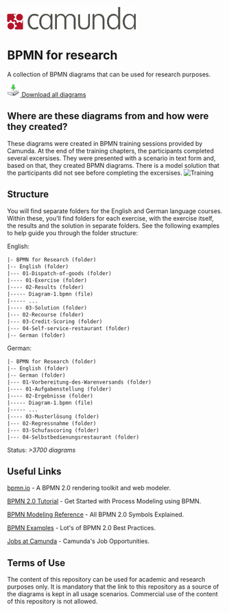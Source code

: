 <a href="http://camunda.org">
  <img src="/content/img/camunda_logo.png"  style="width:300px;height:53px;border:0;" />
</a>

# BPMN for research
A collection of BPMN diagrams that can be used for research purposes.

<a href="https://github.com/camunda/bpmn-for-research/archive/master.zip">
 <img src="/content/img/download.png" style="width:30px;height:30px;border:0;" /> 
 Download all diagrams
</a>

## Where are these diagrams from and how were they created?
These diagrams were created in BPMN training sessions provided by Camunda. At the end of the training chapters, the participants completed several excersises. They were presented with a scenario in text form and, based on that, they created BPMN diagrams. There is a model solution that the participants did not see before completing the excersises.
![Training](https://github.com/camunda/bpmn-for-research/blob/master/content/img/training-process.png)


## Structure
You will find separate folders for the English and German language courses. Within these, you'll find folders for each exercise, with the exercise itself, the results and the solution in separate folders. See the following examples to help guide you through the folder structure:


English:
```
|- BPMN for Research (folder)
|-- English (folder)
|--- 01-Dispatch-of-goods (folder)
|---- 01-Exercise (folder)
|---- 02-Results (folder)
|----- Diagram-1.bpmn (file)
|----- ...
|---- 03-Solution (folder)
|--- 02-Recourse (folder)
|--- 03-Credit-Scoring (folder)
|--- 04-Self-service-restaurant (folder)
|-- German (folder)
```

German:
```
|- BPMN for Research (folder)
|-- English (folder)
|-- German (folder)
|--- 01-Vorbereitung-des-Warenversands (folder)
|---- 01-Aufgabenstellung (folder)
|---- 02-Ergebnisse (folder)
|----- Diagram-1.bpmn (file)
|----- ...
|---- 03-Musterlösung (folder)
|--- 02-Regressnahme (folder)
|--- 03-Schufascoring (folder)
|--- 04-Selbstbedienungsrestaurant (folder)
```

Status: *>3700 diagrams*

## Useful Links
[bpmn.io](http://bpmn.io) - A BPMN 2.0 rendering toolkit and web modeler.

[BPMN 2.0 Tutorial](https://camunda.org/bpmn/tutorial/) - Get Started with Process Modeling using BPMN.

[BPMN Modeling Reference](https://camunda.org/bpmn/reference/) - All BPMN 2.0 Symbols Explained.

[BPMN Examples](https://camunda.org/bpmn/examples/) - Lot's of BPMN 2.0 Best Practices.

[Jobs at Camunda](http://camunda.com/about/jobs/) - Camunda's Job Opportunities.

## Terms of Use

The content of this repository can be used for academic and research purposes only. It is mandatory that the link to this repository as a source of the diagrams is kept in all usage scenarios. Commercial use of the content of this repository is not allowed. 
